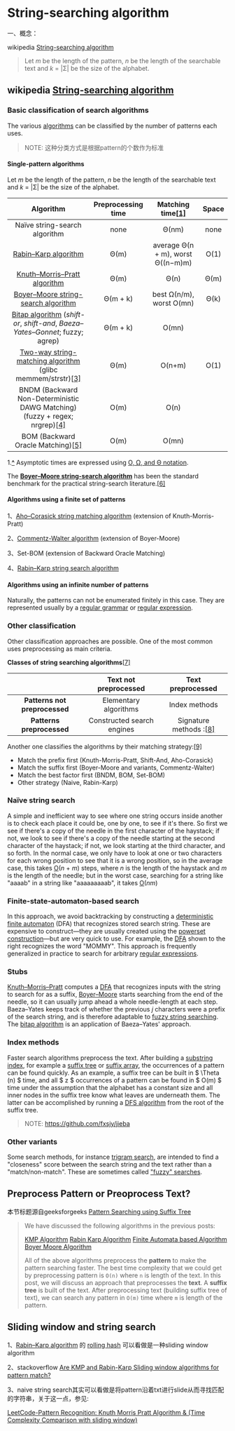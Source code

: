 # String-searching algorithm

一、概念：

wikipedia [String-searching algorithm](https://en.wikipedia.org/wiki/String-searching_algorithm)

> Let *m* be the length of the pattern, *n* be the length of the searchable text and *k* = |Σ| be the size of the alphabet.

## wikipedia [String-searching algorithm](https://en.wikipedia.org/wiki/String-searching_algorithm)



### Basic classification of search algorithms

The various [algorithms](https://en.wikipedia.org/wiki/Algorithm) can be classified by the number of patterns each uses.

> NOTE: 这种分类方式是根据pattern的个数作为标准

#### Single-pattern algorithms

Let *m* be the length of the pattern, *n* be the length of the searchable text and *k* = |Σ| be the size of the alphabet.

|                          Algorithm                           | Preprocessing time | Matching time[[1\]](https://en.wikipedia.org/wiki/String-searching_algorithm#endnote_Asymptotic_times) | Space |
| :----------------------------------------------------------: | :----------------: | :----------------------------------------------------------: | :---: |
|                Naïve string-search algorithm                 |        none        |                            Θ(nm)                             | none  |
| [Rabin–Karp algorithm](https://en.wikipedia.org/wiki/Rabin–Karp_algorithm) |        Θ(m)        |              average Θ(n + m), worst Θ((n−m)m)               | O(1)  |
| [Knuth–Morris–Pratt algorithm](https://en.wikipedia.org/wiki/Knuth–Morris–Pratt_algorithm) |        Θ(m)        |                             Θ(n)                             | Θ(m)  |
| [Boyer–Moore string-search algorithm](https://en.wikipedia.org/wiki/Boyer–Moore_string-search_algorithm) |      Θ(m + k)      |                   best Ω(n/m), worst O(mn)                   | Θ(k)  |
| [Bitap algorithm](https://en.wikipedia.org/wiki/Bitap_algorithm) (*shift-or*, *shift-and*, *Baeza–Yates–Gonnet*; fuzzy; agrep) |      Θ(m + k)      |                            O(mn)                             |       |
| [Two-way string-matching algorithm](https://en.wikipedia.org/wiki/Two-way_string-matching_algorithm) (glibc memmem/strstr)[[3\]](https://en.wikipedia.org/wiki/String-searching_algorithm#cite_note-3) |        Θ(m)        |                            O(n+m)                            | O(1)  |
| BNDM (Backward Non-Deterministic DAWG Matching) (fuzzy + regex; nrgrep)[[4\]](https://en.wikipedia.org/wiki/String-searching_algorithm#cite_note-4) |        O(m)        |                             O(n)                             |       |
| BOM (Backward Oracle Matching)[[5\]](https://en.wikipedia.org/wiki/String-searching_algorithm#cite_note-5) |        O(m)        |                            O(mn)                             |       |

1.**[^](https://en.wikipedia.org/wiki/String-searching_algorithm#ref_Asymptotic_times)** Asymptotic times are expressed using [O, Ω, and Θ notation](https://en.wikipedia.org/wiki/Big_O_notation).

The **[Boyer–Moore string-search algorithm](https://en.wikipedia.org/wiki/Boyer–Moore_string-search_algorithm)** has been the standard benchmark for the practical string-search literature.[[6\]](https://en.wikipedia.org/wiki/String-searching_algorithm#cite_note-:0-6)

#### Algorithms using a finite set of patterns

1、[Aho–Corasick string matching algorithm](https://en.wikipedia.org/wiki/Aho–Corasick_string_matching_algorithm) (extension of Knuth-Morris-Pratt)

2、[Commentz-Walter algorithm](https://en.wikipedia.org/wiki/Commentz-Walter_algorithm) (extension of Boyer-Moore)

3、Set-BOM (extension of Backward Oracle Matching)

4、[Rabin–Karp string search algorithm](https://en.wikipedia.org/wiki/Rabin–Karp_string_search_algorithm)

#### Algorithms using an infinite number of patterns

Naturally, the patterns can not be enumerated finitely in this case. They are represented usually by a [regular grammar](https://en.wikipedia.org/wiki/Regular_grammar) or [regular expression](https://en.wikipedia.org/wiki/Regular_expression).



### Other classification

Other classification approaches are possible. One of the most common uses preprocessing as main criteria.

**Classes of string searching algorithms**[[7\]](https://en.wikipedia.org/wiki/String-searching_algorithm#cite_note-7)

|                               |   Text not preprocessed    |                      Text preprocessed                       |
| :---------------------------: | :------------------------: | :----------------------------------------------------------: |
| **Patterns not preprocessed** |   Elementary algorithms    |                        Index methods                         |
|   **Patterns preprocessed**   | Constructed search engines | Signature methods :[[8\]](https://en.wikipedia.org/wiki/String-searching_algorithm#cite_note-8) |

Another one classifies the algorithms by their matching strategy:[[9\]](https://en.wikipedia.org/wiki/String-searching_algorithm#cite_note-9)

- Match the prefix first (Knuth-Morris-Pratt, Shift-And, Aho-Corasick)
- Match the suffix first (Boyer-Moore and variants, Commentz-Walter)
- Match the best factor first (BNDM, BOM, Set-BOM)
- Other strategy (Naive, Rabin-Karp)



### Naïve string search

A simple and inefficient way to see where one string occurs inside another is to check each place it could be, one by one, to see if it's there. So first we see if there's a copy of the needle in the first character of the haystack; if not, we look to see if there's a copy of the needle starting at the second character of the haystack; if not, we look starting at the third character, and so forth. In the normal case, we only have to look at one or two characters for each wrong position to see that it is a wrong position, so in the average case, this takes [O](https://en.wikipedia.org/wiki/Big_O_notation)(*n* + *m*) steps, where *n* is the length of the haystack and *m* is the length of the needle; but in the worst case, searching for a string like "aaaab" in a string like "aaaaaaaaab", it takes [O](https://en.wikipedia.org/wiki/Big_O_notation)(*nm*)



### Finite-state-automaton-based search

In this approach, we avoid backtracking by constructing a [deterministic finite automaton](https://en.wikipedia.org/wiki/Deterministic_finite_automaton) (DFA) that recognizes stored search string. These are expensive to construct—they are usually created using the [powerset construction](https://en.wikipedia.org/wiki/Powerset_construction)—but are very quick to use. For example, the [DFA](https://en.wikipedia.org/wiki/Deterministic_finite_automaton) shown to the right recognizes the word "MOMMY". This approach is frequently generalized in practice to search for arbitrary [regular expressions](https://en.wikipedia.org/wiki/Regular_expression).



### Stubs

[Knuth–Morris–Pratt](https://en.wikipedia.org/wiki/Knuth–Morris–Pratt_algorithm) computes a [DFA](https://en.wikipedia.org/wiki/Deterministic_finite_automaton) that recognizes inputs with the string to search for as a suffix, [Boyer–Moore](https://en.wikipedia.org/wiki/Boyer–Moore_string_search_algorithm) starts searching from the end of the needle, so it can usually jump ahead a whole needle-length at each step. Baeza–Yates keeps track of whether the previous *j* characters were a prefix of the search string, and is therefore adaptable to [fuzzy string searching](https://en.wikipedia.org/wiki/Fuzzy_string_searching). The [bitap algorithm](https://en.wikipedia.org/wiki/Bitap_algorithm) is an application of Baeza–Yates' approach.



### Index methods

Faster search algorithms preprocess the text. After building a [substring index](https://en.wikipedia.org/wiki/Substring_index), for example a [suffix tree](https://en.wikipedia.org/wiki/Suffix_tree) or [suffix array](https://en.wikipedia.org/wiki/Suffix_array), the occurrences of a pattern can be found quickly. As an example, a suffix tree can be built in $ \Theta (n) $ time, and all $ z $ occurrences of a pattern can be found in $ O(m) $ time under the assumption that the alphabet has a constant size and all inner nodes in the suffix tree know what leaves are underneath them. The latter can be accomplished by running a [DFS algorithm](https://en.wikipedia.org/wiki/Depth-first_search) from the root of the suffix tree.

> NOTE: https://github.com/fxsjy/jieba



### Other variants

Some search methods, for instance [trigram search](https://en.wikipedia.org/wiki/Trigram_search), are intended to find a "closeness" score between the search string and the text rather than a "match/non-match". These are sometimes called ["fuzzy" searches](https://en.wikipedia.org/wiki/Approximate_string_matching).



## Preprocess Pattern or Preoprocess Text?

本节标题源自geeksforgeeks [Pattern Searching using Suffix Tree](https://www.geeksforgeeks.org/pattern-searching-using-suffix-tree/) 

> We have discussed the following algorithms in the previous posts:
>
> [KMP Algorithm](https://www.geeksforgeeks.org/kmp-algorithm-for-pattern-searching/)
> [Rabin Karp Algorithm](https://www.geeksforgeeks.org/rabin-karp-algorithm-for-pattern-searching/)
> [Finite Automata based Algorithm](https://www.geeksforgeeks.org/finite-automata-algorithm-for-pattern-searching/)
> [Boyer Moore Algorithm](https://www.geeksforgeeks.org/pattern-searching-set-7-boyer-moore-algorithm-bad-character-heuristic/)
>
> All of the above algorithms preprocess the **pattern** to make the pattern searching faster. The best time complexity that we could get by preprocessing pattern is `O(n)` where `n` is length of the text. In this post, we will discuss an approach that preprocesses the **text**. A **suffix tree** is built of the text. After preprocessing text (building suffix tree of text), we can search any pattern in `O(m)` time where `m` is length of the pattern.



## Sliding window and string search

1、[Rabin–Karp algorithm](https://en.wikipedia.org/wiki/Rabin%E2%80%93Karp_algorithm) 的  [rolling hash](https://en.wikipedia.org/wiki/Rolling_hash) 可以看做是一种sliding window algorithm

2、stackoverflow [Are KMP and Rabin-Karp Sliding window algorithms for pattern match?](https://stackoverflow.com/questions/72157919/are-kmp-and-rabin-karp-sliding-window-algorithms-for-pattern-match)

3、naive string search其实可以看做是将pattern沿着txt进行slide从而寻找匹配的字符串，关于这一点，参见:

[LeetCode-Pattern Recognition: Knuth Morris Pratt Algorithm & (Time Complexity Comparison with sliding window)](https://leetcode.com/problems/implement-strstr/discuss/1020967/pattern-recognition-knuth-morris-pratt-algorithm-time-complexity-comparison-with-sliding-window)

